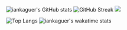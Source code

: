 ![iankaguer's GitHub stats](https://github-readme-stats.vercel.app/api?username=iankaguer&show_icons=true&theme=tokyonight)
![GitHub Streak](https://github-readme-streak-stats.herokuapp.com/?user=DenverCoder1)
![](https://komarev.com/ghpvc/?username=iankaguer)

![Top Langs](https://github-readme-stats.vercel.app/api/top-langs/?username=iankaguer&show_icons=true&theme=tokyonight&layout=compact)
![iankaguer's wakatime stats](https://github-readme-stats.vercel.app/api/wakatime?username=iankaguer&theme=tokyonight)





